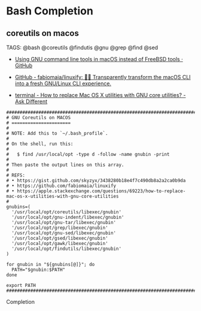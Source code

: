 # Bash Completion

## coreutils on macos

TAGS: @bash @coreutils @findutis @gnu @grep @find @sed

- [Using GNU command line tools in macOS instead of FreeBSD tools · GitHub](https://gist.github.com/skyzyx/3438280b18e4f7c490db8a2a2ca0b9da)

- [GitHub - fabiomaia/linuxify: 🍏🐧 Transparently transform the macOS CLI into a fresh GNU/Linux CLI experience.](https://github.com/fabiomaia/linuxify)

- [terminal - How to replace Mac OS X utilities with GNU core utilities? - Ask Different](https://apple.stackexchange.com/questions/69223/how-to-replace-mac-os-x-utilities-with-gnu-core-utilities)

```
##############################################################################
# GNU Coreutils on MACOS
# ======================
#
# NOTE: Add this to `~/.bash_profile`.
#
# On the shell, run this:
#
#   $ find /usr/local/opt -type d -follow -name gnubin -print
#
# Then paste the output lines on this array.
#
# REFS:
# • https://gist.github.com/skyzyx/3438280b18e4f7c490db8a2a2ca0b9da
# • https://github.com/fabiomaia/linuxify
# • https://apple.stackexchange.com/questions/69223/how-to-replace-mac-os-x-utilities-with-gnu-core-utilities
#
gnubins=(
  '/usr/local/opt/coreutils/libexec/gnubin'
  '/usr/local/opt/gnu-indent/libexec/gnubin'
  '/usr/local/opt/gnu-tar/libexec/gnubin'
  '/usr/local/opt/grep/libexec/gnubin'
  '/usr/local/opt/gnu-sed/libexec/gnubin'
  '/usr/local/opt/gsed/libexec/gnubin'
  '/usr/local/opt/gawk/libexec/gnubin'
  '/usr/local/opt/findutils/libexec/gnubin'
)

for gnubin in "${gnubins[@]}"; do
  PATH="$gnubin:$PATH"
done

export PATH
##############################################################################
```

Completion
